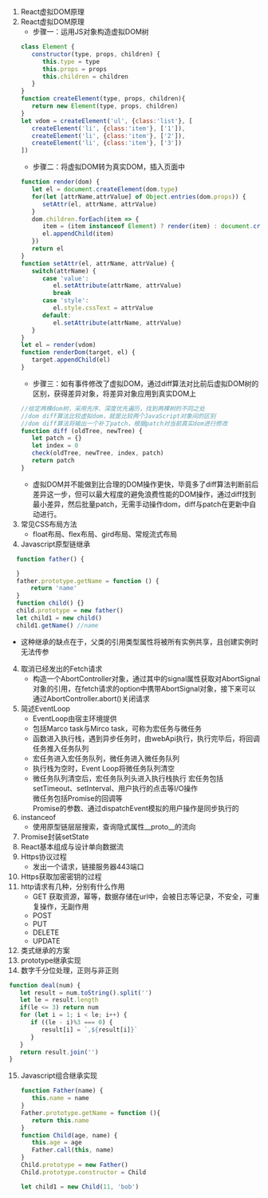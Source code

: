 1. React虚拟DOM原理
1. React虚拟DOM原理
   - 步骤一：运用JS对象构造虚拟DOM树
   ```javascript
   class Element {
      constructor(type, props, children) {
         this.type = type
         this.props = props
         this.children = children
      }
   }
   function createElement(type, props, children){
      return new Element(type, props, children)
   }
   let vdom = createElement('ul', {class:'list'}, [
      createElement('li', {class:'item'}, ['1']),
      createElement('li', {class:'item'}, ['2']),
      createElement('li', {class:'item'}, ['3'])
   ])
   ```
   - 步骤二：将虚拟DOM转为真实DOM，插入页面中
   ```javascript
   function render(dom) {
      let el = document.createElement(dom.type)
      for(let [attrName,attrValue] of Object.entries(dom.props)) {
         setAttr(el, attrName, attrValue)
      }
      dom.children.forEach(item => {
         item = (item instanceof Element) ? render(item) : document.createTextNode(item)
         el.appendChild(item)
      })
      return el
   }
   function setAttr(el, attrName, attrValue) {
      switch(attrName) {
         case 'value':
            el.setAttribute(attrName, attrValue)
            break
         case 'style':
            el.style.cssText = attrValue
         default:
            el.setAttribute(attrName, attrValue)
      }
   }
   let el = render(vdom)
   function renderDom(target, el) {
      target.appendChild(el)
   }
   ```
   - 步骤三：如有事件修改了虚拟DOM，通过diff算法对比前后虚拟DOM树的区别，获得差异对象，将差异对象应用到真实DOM上
   ```javascript
   //给定两棵dom树，采用先序、深度优先遍历，找到两棵树的不同之处
   //dom diff算法比较虚拟dom，就是比较两个JavaScript对象间的区别
   //dom diff算法将输出一个补丁patch，根据patch对当前真实dom进行修改
   function diff (oldTree, newTree) {
      let patch = {}
      let index = 0
      check(oldTree, newTree, index, patch)
      return patch
   }
   ```
   - 虚拟DOM并不能做到比合理的DOM操作更快，毕竟多了diff算法判断前后差异这一步，但可以最大程度的避免浪费性能的DOM操作，通过diff找到最小差异，然后批量patch，无需手动操作dom，diff与patch在更新中自动进行。
2. 常见CSS布局方法
   - float布局、flex布局、gird布局、常规流式布局
3. Javascript原型链继承
  ```javascript
    function father() {

    }
    father.prototype.getName = function () {
        return 'name'
    }
    function child() {}
    child.prototype = new father()
    let child1 = new child()
    child1.getName() //name
  ```
   - 这种继承的缺点在于，父类的引用类型属性将被所有实例共享，且创建实例时无法传参  
4. 取消已经发出的Fetch请求
   - 构造一个AbortController对象，通过其中的signal属性获取对AbortSignal对象的引用，在fetch请求的option中携带AbortSignal对象，接下来可以通过AbortController.abort()关闭请求
5. 简述EventLoop
   - EventLoop由宿主环境提供
   - 包括Marco task与Mirco task，可称为宏任务与微任务
   - 函数进入执行栈，遇到异步任务时，由webApi执行，执行完毕后，将回调任务推入任务队列
   - 宏任务进入宏任务队列，微任务进入微任务队列
   - 执行栈为空时，Event Loop将微任务队列清空
   - 微任务队列清空后，宏任务队列头进入执行栈执行
   宏任务包括setTimeout、setInterval、用户执行的点击等I/O操作  
   微任务包括Promise的回调等  
   Promise的参数、通过dispatchEvent模拟的用户操作是同步执行的
6. instanceof
   - 使用原型链层层搜索，查询隐式属性__proto__的流向
7. Promise封装setState
8. React基本组成与设计单向数据流
9.  Https协议过程
    - 发出一个请求，链接服务器443端口
10. Https获取加密密钥的过程
11. http请求有几种，分别有什么作用
    - GET 获取资源，幂等，数据存储在url中，会被日志等记录，不安全，可重复操作，无副作用
    - POST 
    - PUT
    - DELETE
    - UPDATE
12. 类式继承的方案
13. prototype继承实现
14. 数字千分位处理，正则与非正则
   ```javascript
   function deal(num) {
      let result = num.toString().split('')
      let le = result.length
      if(le <= 3) return num
      for (let i = 1; i < le; i++) {
         if ((le - i)%3 === 0) {
            result[i] = `,${result[i]}`
         }
      }
      return result.join('')
   }
   ```
15. Javascript组合继承实现
    ```javascript
    function Father(name) {
       this.name = name
    }
    Father.prototype.getName = function (){
       return this.name
    }
    function Child(age, name) {
       this.age = age
       Father.call(this, name)
    }
    Child.prototype = new Father()
    Child.prototype.constructor = Child

    let child1 = new Child(11, 'bob')
    ```